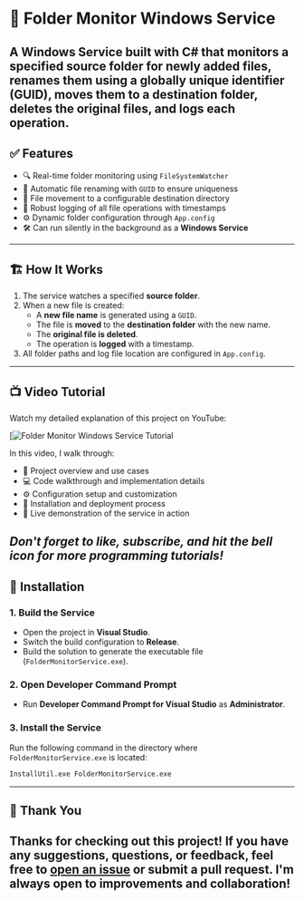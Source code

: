 # 📂 Folder Monitor Windows Service
A Windows Service built with C# that monitors a specified source folder for newly added files, renames them using a globally unique identifier (GUID), moves them to a destination folder, deletes the original files, and logs each operation.
---
## ✅ Features
- 🔍 Real-time folder monitoring using `FileSystemWatcher`
- 🔄 Automatic file renaming with `GUID` to ensure uniqueness
- 📁 File movement to a configurable destination directory
- 📝 Robust logging of all file operations with timestamps
- ⚙️ Dynamic folder configuration through `App.config`
- 🛠️ Can run silently in the background as a **Windows Service**
---
## 🏗️ How It Works
1. The service watches a specified **source folder**.
2. When a new file is created:
   - A **new file name** is generated using a `GUID`.
   - The file is **moved** to the **destination folder** with the new name.
   - The **original file is deleted**.
   - The operation is **logged** with a timestamp.
3. All folder paths and log file location are configured in `App.config`.
---
## 📺 Video Tutorial
Watch my detailed explanation of this project on YouTube:

[![Folder Monitor Windows Service Tutorial](https://youtu.be/XBLhyoAqXiE?si=D2IxaPboL7d7HlSL)

In this video, I walk through:
- 🎯 Project overview and use cases
- 💻 Code walkthrough and implementation details
- ⚙️ Configuration setup and customization
- 🔧 Installation and deployment process
- 🧪 Live demonstration of the service in action

*Don't forget to **like**, **subscribe**, and **hit the bell icon** for more programming tutorials!*
---
## 🔧 Installation
### 1. Build the Service
- Open the project in **Visual Studio**.
- Switch the build configuration to **Release**.
- Build the solution to generate the executable file (`FolderMonitorService.exe`).
### 2. Open Developer Command Prompt
- Run **Developer Command Prompt for Visual Studio** as **Administrator**.
### 3. Install the Service
Run the following command in the directory where `FolderMonitorService.exe` is located:
```bash
InstallUtil.exe FolderMonitorService.exe
```
---
## 🙏 Thank You
Thanks for checking out this project!
If you have any **suggestions**, **questions**, or **feedback**, feel free to [open an issue](https://github.com/YourUsername/FolderMonitorService/issues) or submit a pull request.
I'm always open to improvements and collaboration!
---
